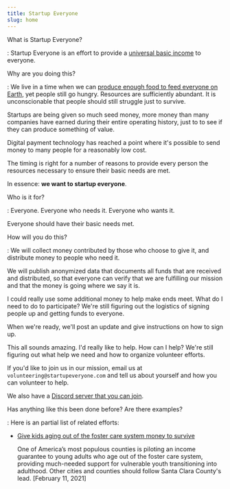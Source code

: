 ```yaml
---
title: Startup Everyone
slug: home
---
```


What is Startup Everyone?

: Startup Everyone is an effort to provide a [universal basic
  income](https://en.wikipedia.org/wiki/Universal_basic_income) to everyone.

Why are you doing this?

: We live in a time when we can [produce enough food to feed everyone on
  Earth](https://www.researchgate.net/publication/241746569_We_Already_Grow_Enough_Food_for_10_Billion_People_and_Still_Can't_End_Hunger),
  yet people still go hungry. Resources are sufficiently abundant. It is
  unconscionable that people should still struggle just to survive.

  Startups are being given so much seed money, more money than many companies
  have earned during their entire operating history, just to to see if they can
  produce something of value.

  Digital payment technology has reached a point where it's possible to send
  money to many people for a reasonably low cost.

  The timing is right for a number of reasons to provide every person the
  resources necessary to ensure their basic needs are met.

  In essence: **we want to startup everyone**.

Who is it for?

: Everyone. Everyone who needs it. Everyone who wants it.

  Everyone should have their basic needs met.

How will you do this?

: We will collect money contributed by those who choose to give it, and
  distribute money to people who need it.

  We will publish anonymized data that documents all funds that are received
  and distributed, so that everyone can verify that we are fulfilling our
  mission and that the money is going where we say it is.

  I could really use some additional money to help make ends meet. What do I
  need to do to participate? We're still figuring out the logistics of
  signing people up and getting funds to everyone.

  When we're ready, we'll post an update and give instructions on how to sign
  up.

  This all sounds amazing. I'd really like to help. How can I help? We're
  still figuring out what help we need and how to organize volunteer efforts.

  If you'd like to join us in our mission, email us at
  `volunteering@startupeveryone.com` and tell us about yourself and how you
  can volunteer to help.

  We also have a [Discord server that you can
  join](https://discord.gg/8f6b6ydPPq).

Has anything like this been done before? Are there examples?

: Here is an partial list of related efforts:

  * [Give kids aging out of the foster care system money to survive](https://theappeal.org/the-point/give-kids-aging-out-of-the-foster-care-system-money-to-survive/)

    One of America’s most populous counties is piloting an income guarantee to
    young adults who age out of the foster care system, providing much-needed
    support for vulnerable youth transitioning into adulthood. Other cities and
    counties should follow Santa Clara County's lead. [February 11, 2021]
